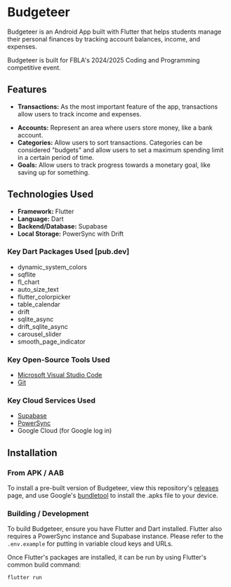 # Budgeteer

Budgeteer is an Android App built with Flutter that helps students manage their personal finances by tracking account balances, income, and expenses.

Budgeteer is built for FBLA's 2024/2025 Coding and Programming competitive event.

## Features

* **Transactions:** As the most important feature of the app, transactions allow users to track income and expenses. 
- **Accounts:** Represent an area where users store money, like a bank account.
- **Categories:** Allow users to sort transactions. Categories can be considered "budgets" and allow users to set a maximum spending limit in a certain period of time.
- **Goals:** Allow users to track progress towards a monetary goal, like saving up for something.

## Technologies Used
- **Framework:** Flutter
- **Language:** Dart
- **Backend/Database:** Supabase
- **Local Storage:** PowerSync with Drift

### Key Dart Packages Used \[pub.dev]

- dynamic_system_colors
- sqflite
- fl_chart
- auto_size_text
- flutter_colorpicker
- table_calendar
- drift
- sqlite_async
- drift_sqlite_async
- carousel_slider
- smooth_page_indicator

### Key Open-Source Tools Used

- [Microsoft Visual Studio Code](https//code.visualstudio.com)
- [Git](https://git-scm.com)

### Key Cloud Services Used

- [Supabase](https://supabase.com)
- [PowerSync](https://powersync.com)
- Google Cloud (for Google log in)

## Installation

### From APK / AAB

To install a pre-built version of Budgeteer, view this repository's [releases](https://github.com/WhoIsConch/Budgeteer/releases/) page, and use Google's [bundletool](https://github.com/google/bundletool) to install the .apks file to your device.

### Building / Development

To build Budgeteer, ensure you have Flutter and Dart installed. Flutter also requires a PowerSync instance and Supabase instance. Please refer to the `.env.example` for putting in variable cloud keys and URLs.

Once Flutter's packages are installed, it can be run by using Flutter's common build command:

```
flutter run
```
